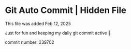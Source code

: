 # Git Auto Commit | Hidden File

This file was added Feb 12, 2025

Just for fun and keeping my daily git commit active 🤪

commit number: 339702
